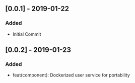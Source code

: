 ## [0.0.1] - 2019-01-22
### Added
- Initial Commit

## [0.0.2] - 2019-01-23
### Added
- feat(component): Dockerized user service for portability